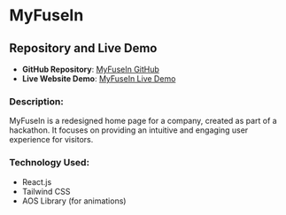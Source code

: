 # MyFuseIn

## Repository and Live Demo

- **GitHub Repository**: [MyFuseIn GitHub](https://github.com/RajMarkana/MyFuseIn)
- **Live Website Demo**: [MyFuseIn Live Demo](https://rajmarkana.github.io/MyFuseIn/)

### Description:
MyFuseIn is a redesigned home page for a company, created as part of a hackathon. It focuses on providing an intuitive and engaging user experience for visitors.

### Technology Used:
- React.js
- Tailwind CSS
- AOS Library (for animations)
